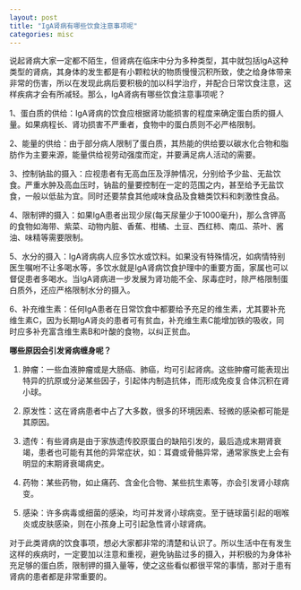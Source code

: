 ```yaml
---
layout: post
title: "IgA肾病有哪些饮食注意事项呢"
categories: misc
---
```




说起肾病大家一定都不陌生，但肾病在临床中分为多种类型，其中就包括IgA这种类型的肾病，其身体的发生都是有小颗粒状的物质慢慢沉积所致，使之给身体带来非常的伤害，所以在发现此病后要积极的加以科学治疗，并配合日常饮食注意，这样疾病才会有所减轻。那么，IgA肾病有哪些饮食注意事项呢？

1、蛋白质的供给：IgA肾病的饮食应根据肾功能损害的程度来确定蛋白质的摄人量。如果病程长、肾功损害不严重者，食物中的蛋白质则不必严格限制。

2、能量的供给：由于部分病人限制了蛋白质，其热能的供给要以碳水化合物和脂肪作为主要来源，能量供给视劳动强度而定，并要满足病人活动的需要。

3、控制钠盐的摄入：应视患者有无高血压及浮肿情况，分别给予少盐、无盐饮食。严重水肿及高血压时，钠盐的量要控制在一定的范围之内，甚至给予无盐饮食，一般以低盐为宜。同时还要禁食其他咸味食品及食糖类饮料和刺激性食品。

4、限制钾的摄入：如果IgA患者出现少尿(每天尿量少于1000毫升)，那么含钾高的食物如海带、紫菜、动物内脏、香蕉、柑橘、土豆、西红柿、南瓜、茶叶、酱油、味精等需要限制。

5、水分的摄入：IgA肾病病人应多饮水或饮料。如果没有特殊情况，如病情特别医生嘱咐不让多喝水等，多饮水就是IgA肾病饮食护理中的重要方面，家属也可以督促患者多喝水。当IgA肾病进一步发展为肾功能不全、尿毒症时，除严格限制蛋白质外，还应严格限制水分的摄入。

6、补充维生素：任何IgA患者在日常饮食中都要给予充足的维生素，尤其要补充维生素C，因为长期IgA肾炎的患者可有贫血，补充维生素C能增加铁的吸收，同时应多补充富含维生素B和叶酸的食物，以纠正贫血。

**哪些原因会引发肾病缠身呢？**

1. 肿瘤：一些血液肿瘤或是大肠癌、肺癌，均可引起肾病。这些肿瘤可能表现出特异的抗原或分泌某些因子，引起体内制造抗体，而形成免疫复合体沉积在肾小球。

2. 原发性：这在肾病患者中占了大多数，很多的环境因素、轻微的感染都可能是其原因。

3. 遗传：有些肾病是由于家族遗传胶原蛋白的缺陷引发的，最后造成末期肾衰竭，患者也可能有其他的异常症状，如：耳聋或骨骼异常，通常家族史上会有明显的末期肾衰竭病史。

4. 药物：某些药物，如止痛药、含金化合物、某些抗生素等，亦会引发肾小球病变。

5. 感染：许多病毒或细菌的感染，均可并发肾小球病变。至于链球菌引起的咽喉炎或皮肤感染，则在小孩身上可引起急性肾小球肾病。

对于此类肾病的饮食事项，想必大家都非常的清楚和认识了。所以生活中在有发生这样的疾病时，一定要加以注意和重视，避免钠盐过多的摄入，并积极的为身体补充足够的蛋白质，限制钾的摄入量等，使之这些看似都很平常的事情，那对于患有肾病的患者都是非常重要的。
